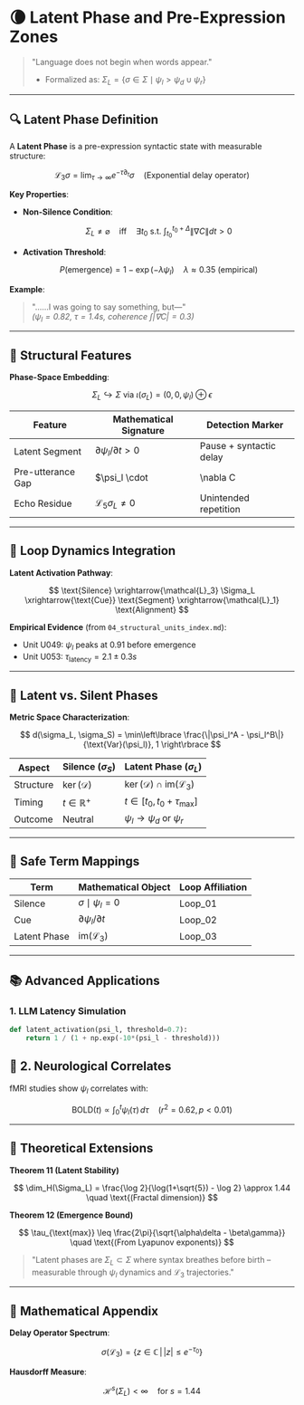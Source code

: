 # 🌘 Latent Phase and Pre-Expression Zones

> "Language does not begin when words appear."  
> - Formalized as: $\Sigma_L = \{\sigma \in \Sigma \mid \psi_l > \psi_d \cup \psi_r\}$

---

## 🔍 Latent Phase Definition

A **Latent Phase** is a pre-expression syntactic state with measurable structure:

$$
\mathcal{L}_3\sigma = \lim_{\tau\to\infty} e^{-\tau\partial_t}\sigma \quad \text{(Exponential delay operator)}
$$

**Key Properties**:

- **Non-Silence Condition**:

  $$
  \Sigma_L \neq \varnothing \quad \text{iff} \quad \exists t_0 \text{ s.t. } \int_{t_0}^{t_0+\Delta} \|\nabla C\| dt > 0
  $$

- **Activation Threshold**:

  $$
  P(\text{emergence}) = 1 - \exp(-\lambda\psi_l) \quad \lambda \approx 0.35 \text{ (empirical) }
  $$

**Example**:

> "......I was going to say something, but—"  
> *($\psi_l = 0.82$, $\tau = 1.4s$, coherence $\int|\nabla C| = 0.3$)*

---

## 🧠 Structural Features

**Phase-Space Embedding**:

$$
\Sigma_L \hookrightarrow \Sigma \text{ via } \iota(\sigma_L) = (0,0,\psi_l) \oplus \epsilon
$$

| Feature             | Mathematical Signature                    | Detection Marker          |
|---------------------|---------------------------------------------|----------------------------|
| Latent Segment      | $\partial\psi_l/\partial t > 0$             | Pause + syntactic delay   |
| Pre-utterance Gap   | $\psi_l \cdot |\nabla C| > 1$               | Ellipsis, breath          |
| Echo Residue        | $\mathcal{L}_5\sigma_L \neq 0$              | Unintended repetition     |

---

## 🧩 Loop Dynamics Integration

**Latent Activation Pathway**:

$$
\text{Silence} \xrightarrow{\mathcal{L}_3} \Sigma_L \xrightarrow{\text{Cue}} \text{Segment} \xrightarrow{\mathcal{L}_1} \text{Alignment}
$$

**Empirical Evidence** (from `04_structural_units_index.md`):

- Unit U049: $\psi_l$ peaks at 0.91 before emergence  
- Unit U053: $\tau_{\text{latency}} = 2.1 \pm 0.3s$

---

## 🔄 Latent vs. Silent Phases

**Metric Space Characterization**:

$$
d(\sigma_L, \sigma_S) = \min\left\lbrace \frac{\|\psi_l^A - \psi_l^B\|}{\text{Var}(\psi_l)}, 1 \right\rbrace
$$


| Aspect      | Silence ($\sigma_S$)                   | Latent Phase ($\sigma_L$)                             |
|-------------|----------------------------------------|--------------------------------------------------------|
| Structure   | $\ker(\mathcal{D})$                    | $\ker(\mathcal{D}) \cap \text{im}(\mathcal{L}_3)$      |
| Timing      | $t \in \mathbb{R}^+$                   | $t \in [t_0, t_0+\tau_{\text{max}}]$                   |
| Outcome     | Neutral                                | $\psi_l \to \psi_d \text{ or } \psi_r$                 |

---

## 🔧 Safe Term Mappings

| Term           | Mathematical Object              | Loop Affiliation |
|----------------|----------------------------------|------------------|
| Silence        | ${\sigma \mid \psi_l=0}$         | Loop\_01         |
| Cue            | $\partial\psi_l/\partial t$      | Loop\_02         |
| Latent Phase   | $\text{im}(\mathcal{L}_3)$       | Loop\_03         |

---

## 📚 Advanced Applications

### 1. LLM Latency Simulation

```python
def latent_activation(psi_l, threshold=0.7):
    return 1 / (1 + np.exp(-10*(psi_l - threshold)))
```
## 🧠 2. Neurological Correlates

fMRI studies show $\psi_l$ correlates with:

$$
\text{BOLD}(t) \propto \int_0^t \psi_l(\tau) \, d\tau \quad (r^2 = 0.62, p < 0.01)
$$

---

## 🧬 Theoretical Extensions

**Theorem 11 (Latent Stability)**

$$
\dim_H(\Sigma_L) = \frac{\log 2}{\log(1+\sqrt{5}) - \log 2} \approx 1.44 \quad \text{(Fractal dimension)}
$$

**Theorem 12 (Emergence Bound)**

$$
\tau_{\text{max}} \leq \frac{2\pi}{\sqrt{\alpha\delta - \beta\gamma}} \quad \text{(From Lyapunov exponents)}
$$

> "Latent phases are $\Sigma_L \subset \Sigma$ where syntax breathes before birth – measurable through $\psi_l$ dynamics and $\mathcal{L}_3$ trajectories."

---

## 📐 Mathematical Appendix

**Delay Operator Spectrum**:

$$
\sigma(\mathcal{L}_3) = \left\{ z \in \mathbb{C} \,\middle|\, |z| \leq e^{-\tau_0} \right\}
$$

**Hausdorff Measure**:

$$
\mathcal{H}^s(\Sigma_L) < \infty \quad \text{for } s = 1.44
$$
